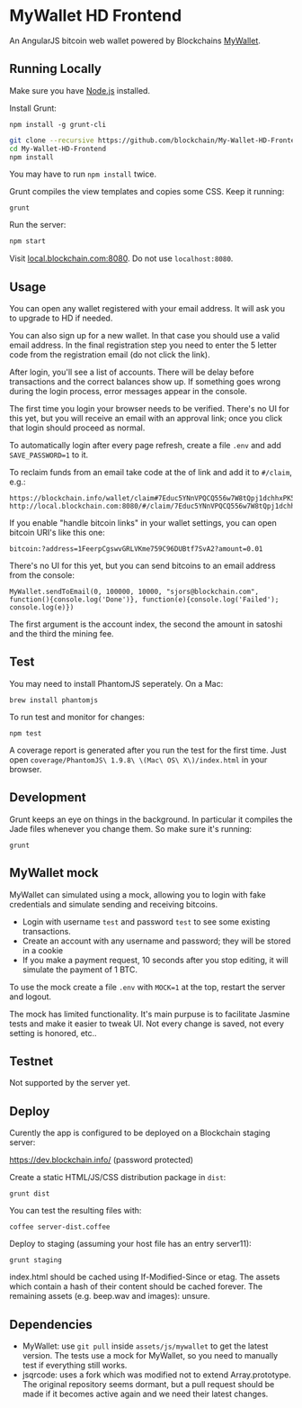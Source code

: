 # MyWallet HD Frontend
An AngularJS bitcoin web wallet powered by Blockchains [MyWallet](https://github.com/blockchain/My-Wallet-HD).

## Running Locally

Make sure you have [Node.js](http://nodejs.org/) installed.

Install Grunt:

    npm install -g grunt-cli

```sh
git clone --recursive https://github.com/blockchain/My-Wallet-HD-Frontend.git 
cd My-Wallet-HD-Frontend
npm install
```

You may have to run `npm install` twice.

Grunt compiles the view templates and copies some CSS. Keep it running:

    grunt

Run the server:
```sh 
npm start
```

Visit [local.blockchain.com:8080](http://local.blockchain.com:8080/).  Do not use `localhost:8080`.

## Usage

You can open any wallet registered with your email address. It will ask you to upgrade to HD if needed.

You can also sign up for a new wallet. In that case you should use a valid email address. In the final registration step you need to enter the 5 letter code from the registration email (do not click the link).

After login, you'll see a list of accounts. There will be delay before transactions and the correct balances show up. If something goes wrong during the login process, error messages appear in the console. 

The first time you login your browser needs to be verified. There's no UI for this yet, but you will receive an email with an approval link; once you click that login should proceed as normal.

To automatically login after every page refresh, create a file `.env` and add `SAVE_PASSWORD=1` to it.

To reclaim funds from an email take code at the of link and add it to `#/claim`, e.g.:

    https://blockchain.info/wallet/claim#7Educ5YNnVPQCQ556w7W8tQpj1dchhxPK56vVNab68cK
    http://local.blockchain.com:8080/#/claim/7Educ5YNnVPQCQ556w7W8tQpj1dchhxPK56vVNab68cK

If you enable "handle bitcoin links" in your wallet settings, you can open bitcoin URI's like this one:

    bitcoin:?address=1FeerpCgswvGRLVKme759C96DUBtf7SvA2?amount=0.01

There's no UI for this yet, but you can send bitcoins to an email address from the console:

    MyWallet.sendToEmail(0, 100000, 10000, "sjors@blockchain.com", function(){console.log('Done')}, function(e){console.log('Failed'); console.log(e)})

The first argument is the account index, the second the amount in satoshi and the third the mining fee.

## Test

You may need to install PhantomJS seperately. On a Mac:

    brew install phantomjs

To run test and monitor for changes:

    npm test

A coverage report is generated after you run the test for the first time. Just open `coverage/PhantomJS\ 1.9.8\ \(Mac\ OS\ X\)/index.html` in your browser.

## Development
Grunt keeps an eye on things in the background. In particular it compiles the Jade files whenever you change them. So make sure it's running:

    grunt

## MyWallet mock

MyWallet can simulated using a mock, allowing you to login with fake credentials and simulate sending and receiving bitcoins. 

* Login with username `test` and password `test` to see some existing transactions.
* Create an account with any username and password; they will be stored in a cookie
* If you make a payment request, 10 seconds after you stop editing, it will simulate the payment of 1 BTC.

To use the mock create a file `.env` with `MOCK=1` at the top, restart the server and logout.

The mock has limited functionality. It's main purpuse is to facilitate Jasmine tests and make it easier to tweak UI. Not every change is saved, not every setting is honored, etc..

## Testnet

Not supported by the server yet.

## Deploy

Curently the app is configured to be deployed on a Blockchain staging server:

https://dev.blockchain.info/ (password protected)

Create a static HTML/JS/CSS distribution package in `dist`:

    grunt dist

You can test the resulting files with:

    coffee server-dist.coffee

Deploy to staging (assuming your host file has an entry server11):

    grunt staging

index.html should be cached using If-Modified-Since or etag. The assets which contain a hash of their content should be cached forever. The remaining assets (e.g. beep.wav and images): unsure.

## Dependencies

* MyWallet: use `git pull` inside `assets/js/mywallet` to get the latest version. The tests use a mock for MyWallet, so you need to manually test if everything still works.
* jsqrcode: uses a fork which was modified not to extend Array.prototype. The original repository seems dormant, but a pull request should be made if it becomes active again and we need their latest changes.